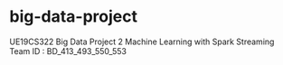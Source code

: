 # big-data-project
UE19CS322 Big Data Project 2
Machine Learning with Spark Streaming
Team ID : BD_413_493_550_553
